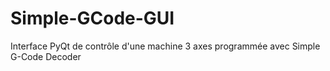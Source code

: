 # Simple-GCode-GUI
Interface PyQt de contrôle d'une machine 3 axes programmée avec Simple G-Code Decoder


